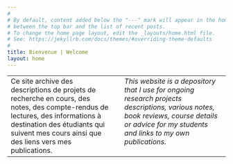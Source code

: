 ```yaml
---
#
# By default, content added below the "---" mark will appear in the home page
# between the top bar and the list of recent posts.
# To change the home page layout, edit the _layouts/home.html file.
# See: https://jekyllrb.com/docs/themes/#overriding-theme-defaults
#
title: Bienvenue | Welcome
layout: home
---
```


<table>
  <tr>
    <td width="48%" valign="top">
      Ce site archive des descriptions de projets de recherche en cours, des notes, des compte-rendus de lectures, des informations à destination des étudiants qui suivent mes cours ainsi que des liens vers mes publications.
    </td>
    <td width="4%">
    </td>
    <td width="48%" valign="top">
      <i>This website is a depository that I use for ongoing research projects descriptions, various notes, book reviews, course details or advice for my students and links to my own publications.</i>
    </td>
  </tr>
</table>
 
